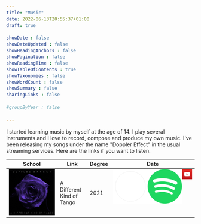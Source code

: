 ```yaml
---
title: "Music"
date: 2022-06-13T20:55:37+01:00
draft: true

showDate : false
showDateUpdated : false
showHeadingAnchors : false
showPagination : false
showReadingTime : false
showTableOfContents : true
showTaxonomies : false 
showWordCount : false
showSummary : false
sharingLinks : false

#groupByYear : false

---
```


I started learning music by myself at the age of 14. I play several instruments and I love to record, compose and produce my own music. I've been releasing my songs under the name "Doppler Effect" in the usual streaming services. Here are the links if you want to listen.

<table>
    <thead>
        <tr>
            <th>School</th>
            <th>Link</th>
            <th>Degree</th>
            <th>Date</th>
        </tr>
    </thead>
    <tbody>
        <tr>
            <td><img class="customEntitityAlbum" src="addifferentkindoftango.jpg"/></td>
            <td>A Different Kind of Tango</td>
            <td>2021</td>
            <td style="display:flex">
                <a href="https://online.hbs.edu/" target="_blank"><img class="customPlay" style="background-color: rgb(30, 41, 59);" src="apple.png"/></a>
                <a href="https://online.hbs.edu/" target="_blank"><img class="customPlay" src="spotify.svg.png"/></a>
                <a href="https://online.hbs.edu/" target="_blank"><img class="customPlay" src="youtube.png"/></a>
            </td>
        </tr>
    </tbody>
</table>